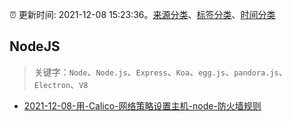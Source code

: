 :alarm_clock: 更新时间: 2021-12-08 15:23:36。[来源分类](../README.md)、[标签分类](../TAGS.md)、[时间分类](../TIMELINE.md)

## NodeJS


> 关键字：`Node`、`Node.js`、`Express`、`Koa`、`egg.js`、`pandora.js`、`Electron`、`V8`



- [2021-12-08-用-Calico-网络策略设置主机-node-防火墙规则](https://www.v2ex.com/t/820948) 